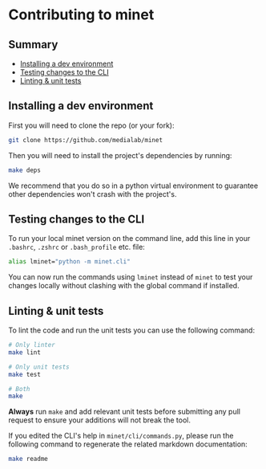 # Contributing to minet

## Summary

* [Installing a dev environment](#installing-a-dev-environment)
* [Testing changes to the CLI](#testing-changes-to-the-cli)
* [Linting & unit tests](#linting--unit-tests)

## Installing a dev environment

First you will need to clone the repo (or your fork):

```bash
git clone https://github.com/medialab/minet
```

Then you will need to install the project's dependencies by running:

```bash
make deps
```

We recommend that you do so in a python virtual environment to guarantee other dependencies won't crash with the project's.

## Testing changes to the CLI

To run your local minet version on the command line, add this line in your `.bashrc`, `.zshrc` or `.bash_profile` etc. file:

```bash
alias lminet="python -m minet.cli"
```

You can now run the commands using `lminet` instead of `minet` to test your changes locally without clashing with the global command if installed.

## Linting & unit tests

To lint the code and run the unit tests you can use the following command:

```bash
# Only linter
make lint

# Only unit tests
make test

# Both
make
```

**Always** run `make` and add relevant unit tests before submitting any pull request to ensure your additions will not break the tool.

If you edited the CLI's help in `minet/cli/commands.py`, please run the following command to regenerate the related markdown documentation:

```bash
make readme
```
